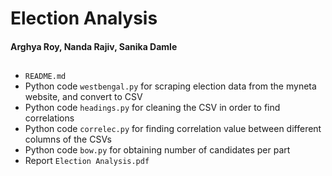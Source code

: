 
# Election Analysis

#### Arghya Roy, Nanda Rajiv, Sanika Damle

##

- `README.md`
- Python code `westbengal.py` for scraping election data from the myneta website, and convert to CSV
- Python code `headings.py` for cleaning the CSV in order to find correlations
- Python code `correlec.py` for finding correlation value between different columns of the CSVs
- Python code `bow.py` for obtaining number of candidates per part
- Report `Election Analysis.pdf`
